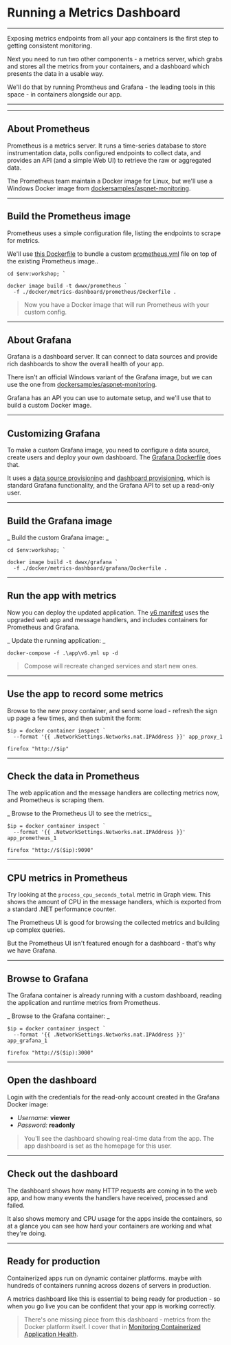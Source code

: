 # Running a Metrics Dashboard

---

Exposing metrics endpoints from all your app containers is the first step to getting consistent monitoring.

Next you need to run two other components - a metrics server, which grabs and stores all the metrics from your containers, and a dashboard which presents the data in a usable way.

We'll do that by running Promtheus and Grafana - the leading tools in this space - in containers alongside our app.

---

<section data-background-image="/img/metrics/Slide1.png">

---

## About Prometheus

Prometheus is a metrics server. It runs a time-series database to store instrumentation data, polls configured endpoints to collect data, and provides an API (and a simple Web UI) to retrieve the raw or aggregated data.

The Prometheus team maintain a Docker image for Linux, but we'll use a Windows Docker image from [dockersamples/aspnet-monitoring](https://github.com/dockersamples/aspnet-monitoring).

---

## Build the Prometheus image

Prometheus uses a simple configuration file, listing the endpoints to scrape for metrics. 

We'll use [this Dockerfile](./docker/metrics-dashboard/prometheus/Dockerfile) to bundle a custom [prometheus.yml](./docker/metrics-dashboard/prometheus/prometheus.yml) file on top of the existing Prometheus image..

```
cd $env:workshop; `

docker image build -t dwwx/prometheus `
  -f ./docker/metrics-dashboard/prometheus/Dockerfile .
```

> Now you have a Docker image that will run Prometheus with your custom config.

---

## About Grafana

Grafana is a dashboard server. It can connect to data sources and provide rich dashboards to show the overall health of your app. 

There isn't an official Windows variant of the Grafana image, but we can use the one from [dockersamples/aspnet-monitoring](https://github.com/dockersamples/aspnet-monitoring). 

Grafana has an API you can use to automate setup, and we'll use that to build a custom Docker image.

---

## Customizing Grafana

To make a custom Grafana image, you need to configure a data source, create users and deploy your own dashboard. The [Grafana Dockerfile](./docker/metrics-dashboard/grafana/Dockerfile) does that.

It uses a [data source provisioning](TODO) and [dashboard provisioning](TODO), which is standard Grafana functionality, and the Grafana API to set up a read-only user.

---

## Build the Grafana image

_ Build the custom Grafana image: _

```
cd $env:workshop; `

docker image build -t dwwx/grafana `
  -f ./docker/metrics-dashboard/grafana/Dockerfile .
```

---

## Run the app with metrics

Now you can deploy the updated application. The [v6 manifest](./app/v6.yml) uses the upgraded web app and message handlers, and includes containers for Prometheus and Grafana.

_ Update the running application: _

```
docker-compose -f .\app\v6.yml up -d
```

> Compose will recreate changed services and start new ones.

---

## Use the app to record some metrics

Browse to the new proxy container, and send some load - refresh the sign up page a few times, and then submit the form:

```
$ip = docker container inspect `
  --format '{{ .NetworkSettings.Networks.nat.IPAddress }}' app_proxy_1

firefox "http://$ip"
```

---

## Check the data in Prometheus

The web application and the message handlers are collecting metrics now, and Prometheus is scraping them. 

_ Browse to the Prometheus UI to see the metrics:_

```
$ip = docker container inspect `
  --format '{{ .NetworkSettings.Networks.nat.IPAddress }}' app_prometheus_1

firefox "http://$($ip):9090"
```

---

## CPU metrics in Prometheus

Try looking at the `process_cpu_seconds_total` metric in Graph view. This shows the amount of CPU in the message handlers, which is exported from a standard .NET performance counter. 

The Prometheus UI is good for browsing the collected metrics and building up complex queries.

But the Prometheus UI isn't featured enough for a dashboard - that's why we have Grafana. 

---

## Browse to Grafana

The Grafana container is already running with a custom dashboard, reading the application and runtime metrics from Prometheus.

_ Browse to the Grafana container: _

```
$ip = docker container inspect `
  --format '{{ .NetworkSettings.Networks.nat.IPAddress }}' app_grafana_1

firefox "http://$($ip):3000"
```

---

## Open the dashboard

Login with the credentials for the read-only account created in the Grafana Docker image:

- _Username:_ **viewer**
- _Password:_ **readonly**

> You'll see the dashboard showing real-time data from the app. The app dashboard is set as the homepage for this user.

---

## Check out the dashboard

The dashboard shows how many HTTP requests are coming in to the web app, and how many events the handlers have received, processed and failed.

It also shows memory and CPU usage for the apps inside the containers, so at a glance you can see how hard your containers are working and what they're doing.

---

## Ready for production

Containerized apps run on dynamic container platforms. maybe with hundreds of containers running across dozens of servers in production.

A metrics dashboard like this is essential to being ready for production - so when you go live you can be confident that your app is working correctly.

> There's one missing piece from this dashboard - metrics from the Docker platform itself. I cover that in [Monitoring Containerized Application Health](https://pluralsight.pxf.io/c/1197078/424552/7490?u=https%3A%2F%2Fwww.pluralsight.com%2Fcourses%2Fmonitoring-containerized-app-health-docker).
